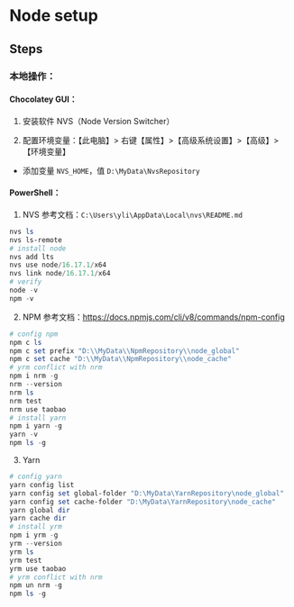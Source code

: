 # Node setup

## Steps

### 本地操作：

#### Chocolatey GUI：

1. 安装软件 NVS（Node Version Switcher）

2. 配置环境变量：【此电脑】> 右键【属性】>【高级系统设置】>【高级】>【环境变量】

- 添加变量 `NVS_HOME`，值 `D:\MyData\NvsRepository`

#### PowerShell：

1. NVS 参考文档：`C:\Users\yli\AppData\Local\nvs\README.md`

```powershell
nvs ls
nvs ls-remote
# install node
nvs add lts
nvs use node/16.17.1/x64
nvs link node/16.17.1/x64
# verify
node -v
npm -v
```

2. NPM 参考文档：https://docs.npmjs.com/cli/v8/commands/npm-config

```powershell
# config npm
npm c ls
npm c set prefix "D:\\MyData\\NpmRepository\\node_global"
npm c set cache "D:\\MyData\\NpmRepository\\node_cache"
# yrm conflict with nrm
npm i nrm -g
nrm --version
nrm ls
nrm test
nrm use taobao
# install yarn
npm i yarn -g
yarn -v
npm ls -g
```

3. Yarn

```powershell
# config yarn
yarn config list
yarn config set global-folder "D:\MyData\YarnRepository\node_global"
yarn config set cache-folder "D:\MyData\YarnRepository\node_cache"
yarn global dir
yarn cache dir
# install yrm
npm i yrm -g
yrm --version
yrm ls
yrm test
yrm use taobao
# yrm conflict with nrm
npm un nrm -g
npm ls -g
```
